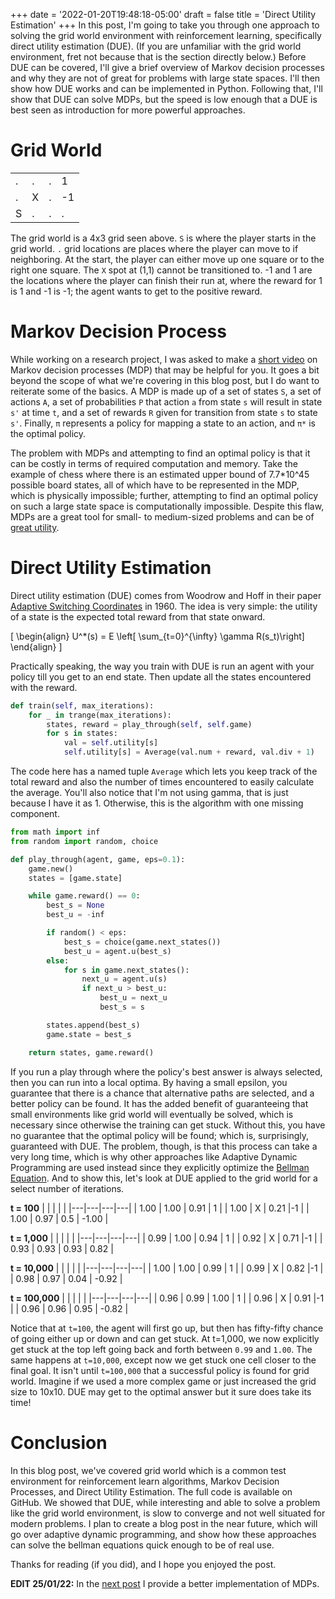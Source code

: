 +++
date = '2022-01-20T19:48:18-05:00'
draft = false
title = 'Direct Utility Estimation'
+++
In this post, I'm going to take you through one approach to solving the grid world environment with reinforcement learning, specifically direct utility estimation (DUE). (If you are unfamiliar with the grid world environment, fret not because that is the section directly below.) Before DUE can be covered, I'll give a brief overview of Markov decision processes and why they are not of great for problems with large state spaces. I'll then show how DUE works and can be implemented in Python. Following that, I'll show that DUE can solve MDPs, but the speed is low enough that a DUE is best seen as introduction for more powerful approaches.

# Grid World

| | | | |
|---|---|---|---|
| . | . | . | 1 |
| . | X | . |-1 |
| S | . | . | . |

The grid world is a 4x3 grid seen above. `S` is where the player starts in the grid world. `.` grid locations are places where the player can move to if neighboring. At the start, the player can either move up one square or to the right one square. The `X` spot at (1,1) cannot be transitioned to. -1 and 1 are the locations where the player can finish their run at, where the reward for 1 is 1 and -1 is -1; the agent wants to get to the positive reward.

# Markov Decision Process
While working on a research project, I was asked to make a [short video](https://www.youtube.com/watch?v=05Ozahj7WsQ&embeds_referring_euri=https%3A%2F%2Fbi3mer.github.io%2F&source_ve_path=Mjg2NjY) on Markov decision processes (MDP) that may be helpful for you. It goes a bit beyond the scope of what we're covering in this blog post, but I do want to reiterate some of the basics. A MDP is made up of a set of states `S`, a set of actions `A`, a set of probabilities `P` that action `a` from state `s` will result in state `s'` at time `t`, and a set of rewards `R` given for transition from state `s` to state `s'`. Finally, `π` represents a policy for mapping a state to an action, and `π*` is the optimal policy.

The problem with MDPs and attempting to find an optimal policy is that it can be costly in terms of required computation and memory. Take the example of chess where there is an estimated upper bound of 7.7*10^45 possible board states, all of which have to be represented in the MDP, which is physically impossible; further, attempting to find an optimal policy on such a large state space is computationally impossible. Despite this flaw, MDPs are a great tool for small- to medium-sized problems and can be of [great utility](https://stats.stackexchange.com/questions/145122/real-life-examples-of-markov-decision-processes/178393#178393).

# Direct Utility Estimation
Direct utility estimation (DUE) comes from Woodrow and Hoff in their paper [Adaptive Switching Coordinates](https://apps.dtic.mil/sti/pdfs/AD0241531.pdf) in 1960. The idea is very simple: the utility of a state is the expected total reward from that state onward.

\[
\begin{align}
U^*(s) = E \left[ \sum_{t=0}^{\infty} \gamma R(s_t)\right]
\end{align}
\]

Practically speaking, the way you train with DUE is run an agent with your policy till you get to an end state. Then update all the states encountered with the reward.

```python
def train(self, max_iterations):
    for _ in trange(max_iterations):
        states, reward = play_through(self, self.game)
        for s in states:
            val = self.utility[s]
            self.utility[s] = Average(val.num + reward, val.div + 1)
```

The code here has a named tuple `Average` which lets you keep track of the total reward and also the number of times encountered to easily calculate the average. You'll also notice that I'm not using gamma, that is just because I have it as 1. Otherwise, this is the algorithm with one missing component.

```python
from math import inf
from random import random, choice

def play_through(agent, game, eps=0.1):
    game.new()
    states = [game.state]

    while game.reward() == 0:
        best_s = None
        best_u = -inf

        if random() < eps:
            best_s = choice(game.next_states())
            best_u = agent.u(best_s)
        else:
            for s in game.next_states():
                next_u = agent.u(s)
                if next_u > best_u:
                    best_u = next_u
                    best_s = s

        states.append(best_s)
        game.state = best_s

    return states, game.reward()
```

If you run a play through where the policy's best answer is always selected, then you can run into a local optima. By having a small epsilon, you guarantee that there is a chance that alternative paths are selected, and a better policy can be found. It has the added benefit of guaranteeing that small environments like grid world will eventually be solved, which is necessary since otherwise the training can get stuck. Without this, you have no guarantee that the optimal policy will be found; which is, surprisingly, guaranteed with DUE. The problem, though, is that this process can take a very long time, which is why other approaches like Adaptive Dynamic Programming are used instead since they explicitly optimize the [Bellman Equation](https://en.wikipedia.org/wiki/Bellman_equation). And to show this, let's look at DUE applied to the grid world for a select number of iterations.

**t = 100**
| | | | |
|---|---|---|---|
| 1.00 | 1.00 | 0.91 | 1 |
| 1.00 | X | 0.21 |-1 |
| 1.00 | 0.97 | 0.5 | -1.00 |

**t = 1,000**
| | | | |
|---|---|---|---|
| 0.99 | 1.00 | 0.94 | 1 |
| 0.92 | X | 0.71 |-1 |
| 0.93 | 0.93 | 0.93 | 0.82 |

**t = 10,000**
| | | | |
|---|---|---|---|
| 1.00 | 1.00 | 0.99 | 1 |
| 0.99 | X | 0.82 |-1 |
| 0.98 | 0.97 | 0.04 | -0.92 |

**t = 100,000**
| | | | |
|---|---|---|---|
| 0.96 | 0.99 | 1.00 | 1 |
| 0.96 | X | 0.91 |-1 |
| 0.96 | 0.96 | 0.95 | -0.82 |

Notice that at `t=100`, the agent will first go up, but then has fifty-fifty chance of going either up or down and can get stuck. At t=1,000, we now explicitly get stuck at the top left going back and forth between `0.99` and `1.00`. The same happens at `t=10,000`, except now we get stuck one cell closer to the final goal. It isn't until `t=100,000` that a successful policy is found for grid world. Imagine if we used a more complex game or just increased the grid size to 10x10. DUE may get to the optimal answer but it sure does take its time!

# Conclusion
In this blog post, we've covered grid world which is a common test environment for reinforcement learn algorithms, Markov Decision Processes, and Direct Utility Estimation. The full code is available on GitHub. We showed that DUE, while interesting and able to solve a problem like the grid world environment, is slow to converge and not well situated for modern problems. I plan to create a blog post in the near future, which will go over adaptive dynamic programming, and show how these approaches can solve the bellman equations quick enough to be of real use.

Thanks for reading (if you did), and I hope you enjoyed the post.


**EDIT 25/01/22:** In the [next post](../direct-utility-estimation-revised) I provide a better implementation of MDPs.